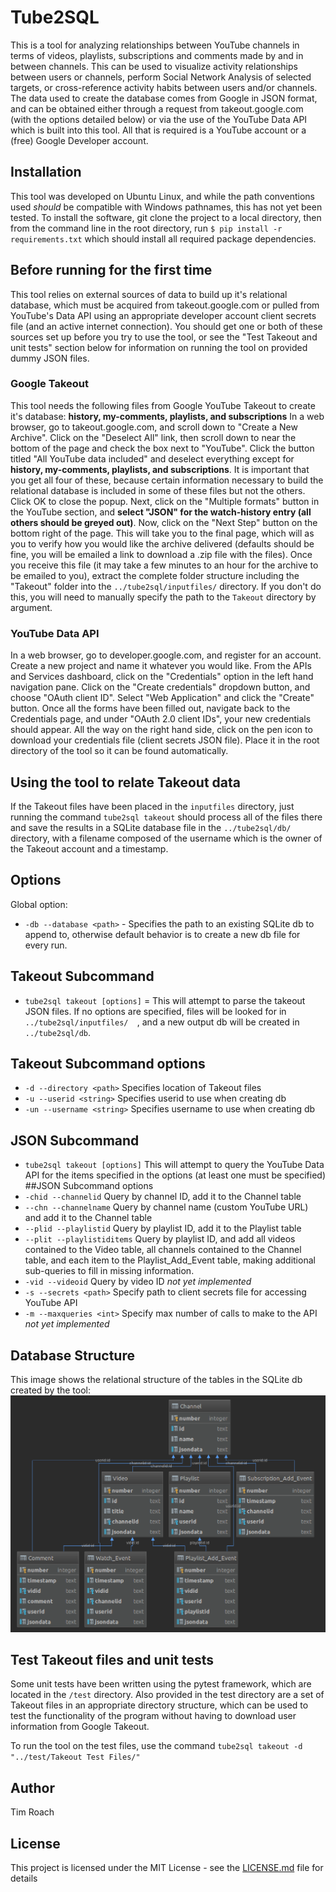 # Tube2SQL
This is a tool for analyzing relationships between YouTube channels in terms of videos, playlists, subscriptions and comments made by and in between channels. This can be used to visualize activity relationships between users or channels, perform Social Network Analysis of selected targets, or cross-reference activity habits between users and/or channels. The data used to create the database comes from Google in JSON format, and can be obtained either through a request from takeout.google.com (with the options detailed below) or via the use of the YouTube Data API which is built into this tool. All that is required is a YouTube account or a (free) Google Developer account.

## Installation
This tool was developed on Ubuntu Linux, and while the path conventions used *should* be compatible with Windows pathnames, this has not yet been tested. To install the software, git clone the project to a local directory, then from the command line in the root directory, run `$ pip install -r requirements.txt` which should install all required package dependencies. 

## Before running for the first time
This tool relies on external sources of data to build up it's relational database, which must be acquired from takeout.google.com or pulled from YouTube's Data API using an appropriate developer account client secrets file (and an active internet connection). You should get one or both of these sources set up before you try to use the tool, or see the "Test Takeout and unit tests" section below for information on running the tool on provided dummy JSON files.

### Google Takeout
This tool needs the following files from Google YouTube Takeout to create it's database: **history, my-comments, playlists, and subscriptions**
In a web browser, go to takeout.google.com, and scroll down to "Create a New Archive". Click on the "Deselect All" link, then scroll down to near the bottom of the page and check the box next to "YouTube". Click the button titled "All YouTube data included" and deselect everything except for **history, my-comments, playlists, and subscriptions**. It is important that you get all four of these, because certain information necessary to build the relational database is included in some of these files but not the others. Click OK to close the popup. Next, click on the "Multiple formats" button in the YouTube section, and **select "JSON" for the watch-history entry (all others should be greyed out)**. Now, click on the "Next Step" button on the bottom right of the page. This will take you to the final page, which will as you to verify how you would like the archive delivered (defaults should be fine, you will be emailed a link to download a .zip file with the files). Once you receive this file (it may take a few minutes to an hour for the archive to be emailed to you), extract the complete folder structure including the "Takeout" folder into the `../tube2sql/inputfiles/` directory. If you don't do this, you will need to manually specify the path to the `Takeout` directory by argument.

### YouTube Data API
In a web browser, go to developer.google.com, and register for an account. Create a new project and name it whatever you would like. From the APIs and Services dashboard, click on the "Credentials" option in the left hand navigation pane. Click on the "Create credentials" dropdown button, and choose "OAuth client ID". Select "Web Application" and click the "Create" button. Once all the forms have been filled out, navigate back to the Credentials page, and under "OAuth 2.0 client IDs", your new credentials should appear. All the way on the right hand side, click on the pen icon to download your credentials file (client secrets JSON file). Place it in the root directory of the tool so it can be found automatically.

## Using the tool to relate Takeout data
If the Takeout files have been placed in the `inputfiles` directory, just running the command `tube2sql takeout` should process all of the files there and save the results in a SQLite database file in the `../tube2sql/db/` directory, with a filename composed of the username which is the owner of the Takeout account and a timestamp.

## Options
Global option: 
* `-db --database <path>` - Specifies the path to an existing SQLite db to append to, otherwise default behavior is to create a new db file for every run.
## Takeout Subcommand 
* `tube2sql takeout [options]` = This will attempt to parse the takeout JSON files. If no options are specified, files will be looked for in `../tube2sql/inputfiles/  `, and a new output db will be created in `../tube2sql/db`. 
## Takeout Subcommand options
* `-d --directory <path>` Specifies location of Takeout files
* `-u --userid <string>` Specifies userid to use when creating db 
* `-un --username <string>` Specifies username to use when creating db 
## JSON Subcommand
* `tube2sql takeout [options]` This will attempt to query the YouTube Data API for the items specified in the options (at least one must be specified)
##JSON Subcommand options
* `-chid --channelid` Query by channel ID, add it to the Channel table
* `--chn --channelname` Query by channel name (custom YouTube URL) and add it to the Channel table
* `--plid --playlistid` Query by playlist ID, add it to the Playlist table
* `--plit --playlistiditems` Query by playlist ID, and add all videos contained to the Video table, all channels contained to the Channel table, and each item to the Playlist_Add_Event table, making additional sub-queries to fill in missing information.
* `-vid --videoid` Query by video ID *not yet implemented*
* `-s --secrets <path>` Specify path to client secrets file for accessing YouTube API
* `-m --maxqueries <int>` Specify max number of calls to make to the API *not yet implemented*

## Database Structure
This image shows the relational structure of the tables in the SQLite db created by the tool:
![alt text](schema.png "Database Schema")

## Test Takeout files and unit tests
Some unit tests have been written using the pytest framework, which are located in the `/test` directory. Also provided in the test directory are a set of Takeout files in an appropriate directory structure, which can be used to test the functionality of the program without having to download user information from Google Takeout. 

To run the tool on the test files, use the command `tube2sql takeout -d "../test/Takeout Test Files/"`

## Author
Tim Roach

## License

This project is licensed under the MIT License - see the [LICENSE.md](LICENSE.md) file for details
